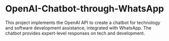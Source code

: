 # OpenAI-Chatbot-through-WhatsApp
This project implements the OpenAI API to create a chatbot for technology and software development assistance, integrated with WhatsApp. The chatbot provides expert-level responses on tech and development.
